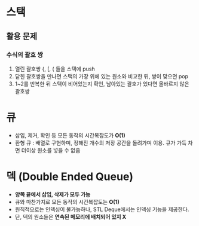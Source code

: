 # 스택
## 활용 문제
### 수식의 괄호 쌍
1. 열린 괄호쌍 {, [, ( 들을 스택에 push
2. 닫힌 괄호쌍을 만나면 스택의 가장 위에 있는 원소와 비교한 뒤, 쌍이 맞으면 pop
3. 1~2를 반복한 뒤 스택이 비어있는지 확인, 남아있는 괄호가 있다면 올바르지 않은 괄호쌍

# 큐
+ 삽입, 제거, 확인 등 모든 동작의 시간복잡도가 **O(1)**
+ 환형 큐 : 배열로 구현하며, 정해진 개수의 저장 공간을 돌려가며 이용. 큐가 가득 차면 더이상 원소를 넣을 수 없음

# 덱 (Double Ended Queue)
+ **양쪽 끝에서 삽입, 삭제가 모두 가능**
+ 큐와 마찬가지로 모든 동작의 시간복잡도는 **O(1)** 
+ 원칙적으로는 인덱싱이 불가능하나, STL Deque에서는 인덱싱 기능을 제공한다.
+ 단, 덱의 원소들은 **연속된 메모리에 배치되어 있지 X**
